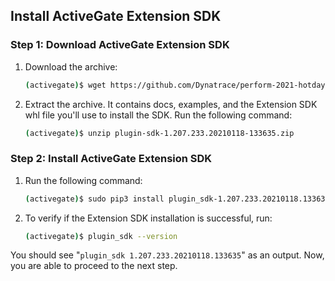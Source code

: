 ## Install ActiveGate Extension SDK

### Step 1: Download ActiveGate Extension SDK 
1. Download the archive:
    ```bash
    (activegate)$ wget https://github.com/Dynatrace/perform-2021-hotday/raw/main/dtu-lab-managed-as-a-service/assets/extension/plugin-sdk-1.207.233.20210118-133635.zip
    ```
1. Extract the archive. It contains docs, examples, and the Extension SDK whl file you'll use to install the SDK. Run the following command:
    ```bash
    (activegate)$ unzip plugin-sdk-1.207.233.20210118-133635.zip
    ```

### Step 2: Install ActiveGate Extension SDK
1. Run the following command:
    ```bash
    (activegate)$ sudo pip3 install plugin_sdk-1.207.233.20210118.133635-py3-none-any.whl
    ```

1. To verify if the Extension SDK installation is successful, run:
    ```bash
    (activegate)$ plugin_sdk --version
    ```

You should see "`plugin_sdk 1.207.233.20210118.133635`" as an output. Now, you are able to proceed to the next step.
